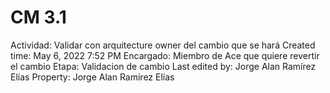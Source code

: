 # CM 3.1

Actividad: Validar  con arquitecture owner del cambio que se hará
Created time: May 6, 2022 7:52 PM
Encargado: Miembro de Ace que quiere revertir el cambio
Etapa: Validacion de cambio
Last edited by: Jorge Alan Ramírez Elías
Property: Jorge Alan Ramírez Elías